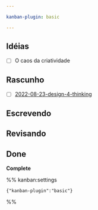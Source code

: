 ```yaml
---

kanban-plugin: basic

---
```


## Idéias

- [ ] O caos da criatividade


## Rascunho

- [ ] [2022-08-23-design-4-thinking](2022-08-23-design-4-thinking.md)


## Escrevendo



## Revisando



## Done

**Complete**




%% kanban:settings
```
{"kanban-plugin":"basic"}
```
%%
